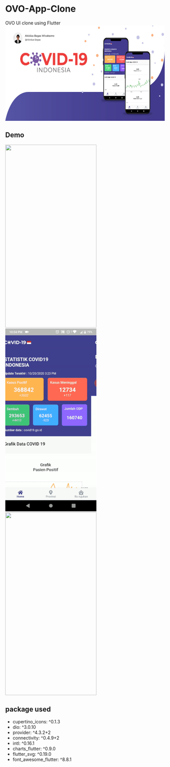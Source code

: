 # OVO-App-Clone
OVO UI clone using Flutter\
<img src="https://github.com/AloisiusBagas/Covid19-Indonesia/blob/master/Screenshoot/banner.jpg" width="614" height="300">

## Demo
<img src="https://github.com/AloisiusBagas/Covid19-Indonesia/blob/master/Screenshoot/Home.gif" width="288" height="576">
<img src="https://github.com/AloisiusBagas/Covid19-Indonesia/blob/master/Screenshoot/Provinsi.gif" width="288" height="576">
<img src="https://github.com/AloisiusBagas/Covid19-Indonesia/blob/master/Screenshoot/Rumah-sakit.gif" width="288" height="576">

## package used
  - cupertino_icons: ^0.1.3
  - dio: ^3.0.10
  - provider: ^4.3.2+2
  - connectivity: ^0.4.9+2
  - intl: ^0.16.1
  - charts_flutter: ^0.9.0
  - flutter_svg: ^0.19.0
  - font_awesome_flutter: ^8.8.1

